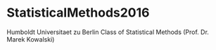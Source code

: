 # StatisticalMethods2016
Humboldt Universitaet zu Berlin Class of Statistical Methods (Prof. Dr. Marek Kowalski)

